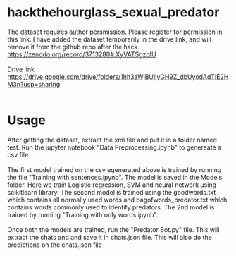 # hackthehourglass_sexual_predator

The dataset requires author persmission. Please register for permission in this link. I have added the dataset temporarily in the drive link, and will remove it from the github repo after the hack.
https://zenodo.org/record/3713280#.XyVATSgzbIU
<br>
<br>
Drive link : https://drive.google.com/drive/folders/1hh3aWjBUlIyGH9Z_dbUyodAdTIE2HM3n?usp=sharing
<br>
<br>

<h1> Usage </h1>
After getting the dataset, extract the xml file and put it in a folder named test. Run the jupyter notebook "Data Preprocessing.ipynb" to genereate a csv file
<br>
<br>
The first model trained on the csv egenerated above is trained by running the file "Training with sentences.ipynb". The model is saved in the Models folder. Here we train Logistic regression, SVM and neural network using scikitlearn library.
The second model is trained using the goodwords.txt which contains all normally used words and bagofwords_predator.txt which contains words commonly used to identify predators. The 2nd model is trained by running "Training with only words.ipynb".
<br>
<br>
Once both the models are trained, run the "Predator Bot.py" file. This will extract the chats and and save it in chats.json file. This will also do the predictions on the chats.json file
